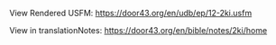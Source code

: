 View Rendered USFM: https://door43.org/en/udb/ep/12-2ki.usfm

View in translationNotes: https://door43.org/en/bible/notes/2ki/home

